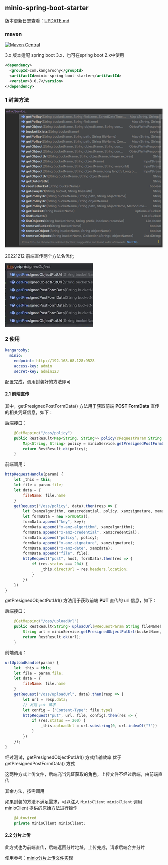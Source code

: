 ## minio-spring-boot-starter

版本更新日志查看：[UPDATE.md](UPDATE.md)

### maven

[![Maven Central](https://img.shields.io/maven-central/v/com.kangaroohy/minio-spring-boot-starter.svg)](https://search.maven.org/#search%7Cgav%7C1%7Cg%3A%22com.kangaroohy%22%20AND%20a%3A%minio-spring-boot-starter%22)

 3.x 版本适配 spring boot 3.x，也可在spring boot 2.x中使用

~~~xml
<dependency>
  <groupId>com.kangaroohy</groupId>
  <artifactId>minio-spring-boot-starter</artifactId>
  <version>3.0.7</version>
</dependency>
~~~

### 1 封装方法
![method.png](method.png)

20221212 前端直传两个方法名优化

![img.png](img.png)

### 2 使用

```yaml
kangaroohy:
  minio:
    endpoint: http://192.168.68.128:9528
    access-key: admin
    secret-key: admin123
```
配置完成，调用封装好的方法即可

#### 2.1 前端直传

其中，getPresignedPostFormData() 方法用于获取前端 **POST FormData** 直传的相关凭证信息，如下：

后端接口：
```java
    @GetMapping("/oss/policy")
    public RestResult<Map<String, String>> policy(@RequestParam String fileName) throws MinioException {
        Map<String, String> policy = minioService.getPresignedPostFormData(bucketName, fileName);
        return RestResult.ok(policy);
    }
```
前端调用：
```javascript
httpRequestHandle(param) {
    let _this = this;
    let file = param.file;
    let data = {
        fileName: file.name
    }
    getRequest("/oss/policy", data).then(resp => {
        let {xamzalgorithm, xamzcredential, policy, xamzsignature, xamzdate, host, key} = resp.data;
        let formData = new FormData();
        formData.append("key", key);
        formData.append("x-amz-algorithm", xamzalgorithm);
        formData.append("x-amz-credential", xamzcredential);
        formData.append("policy", policy);
        formData.append("x-amz-signature", xamzsignature);
        formData.append("x-amz-date", xamzdate);
        formData.append("file", file);
        httpRequest("post", host, formData).then(res => {
            if (res.status === 204) {
                _this.directUrl = res.headers.location;
            }
        })
    })
}
```

getPresignedObjectPutUrl() 方法用于获取前端 **PUT** 直传的 url 信息，如下：

后端接口：
```java
    @GetMapping("/oss/uploadUrl")
    public RestResult<String> uploadUrl(@RequestParam String fileName) throws MinioException {
        String url = minioService.getPresignedObjectPutUrl(bucketName, fileName);
        return RestResult.ok(url);
    }
```
前端调用：
```javascript
urlUploadHandle(param) {
    let _this = this;
    let file = param.file;
    let data = {
        fileName: file.name
    }
    getRequest("/oss/uploadUrl", data).then(resp => {
        let url = resp.data;
        // 发送 put 请求
        let config = {'Content-Type': file.type}
        httpRequest("put", url, file, config).then(res => {
            if (res.status == 200) {
                _this.uploadUrl = url.substring(0, url.indexOf("?"))
            }
        })
    });
}
```

经过测试，getPresignedObjectPutUrl() 方式传输效率 优于 getPresignedPostFormData() 方式

这两种方式上传文件，后端充当凭证获取的角色，上传文件不经过后端，由前端直传

其余方法，按需调用

如果封装的方法不满足需求，可以注入 `MinioClient minioClient` 调用 minioClient 提供的原始方法进行操作

```java
    @Autowired
    private MinioClient minioClient;
```

#### 2.2 分片上传

此方式也为前端直传，后端返回分片地址，上传完成，请求后端合并分片

使用参考：[minio分片上传文件实现](https://blog.csdn.net/Vampire_1122/article/details/128278615)
